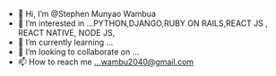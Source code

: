 - 👋 Hi, I’m @Stephen Munyao Wambua
- 👀 I’m interested in ...PYTHON,DJANGO,RUBY ON RAILS,REACT JS , REACT NATIVE, NODE JS,
- 🌱 I’m currently learning ...
- 💞️ I’m looking to collaborate on ...
- 📫 How to reach me ...wambu2040@gmail.com

<!---
steve2030/steve2030 is a ✨ special ✨ repository because its `README.md` (this file) appears on your GitHub profile.
You can click the Preview link to take a look at your changes.
--->
